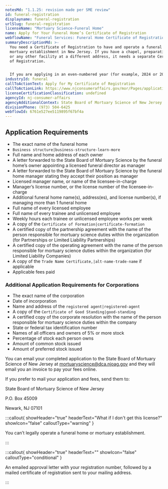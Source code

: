 ```yaml
---
notesMd: "1.1.25: revision made per SME review"
id: funeral-registration
displayname: funeral-registration
urlSlug: funeral-registration
licenseName: "Mortuary Science-Funeral Home"
name: Apply for Your Funeral Home’s Certificate of Registration
webflowName: "Funeral Services: Funeral Home Certificate of Registration"
summaryDescriptionMd: >-
  You need a Certificate of Registration to have and operate a funeral home or
  mortuary establishment in New Jersey. If you have a chapel, preparation room,
  or any other facility at a different address, it needs a separate Certificate
  of Registration.


  If you are applying in an even-numbered year (for example, 2024 or 2026), use the first-year application. If you are applying in an odd-numbered year (for example, 2025 or 2027), use the second-year application."
industryId: funeral
callToActionText: Apply for My Certificate of Registration
callToActionLink: https://www.njconsumeraffairs.gov/mor/Pages/applications.aspx
licenseCertificationClassification: undefined
agencyId: nj-consumer-affairs
agencyAdditionalContext: State Board of Mortuary Science of New Jersey
divisionPhone: (973) 504-6425
webflowId: 6761e527ee5119895f67bf4a
---
```


## Application Requirements

- The exact name of the funeral home
- `Business structure|business-structure-learn-more`
- Full name and home address of each owner
- A letter forwarded to the State Board of Mortuary Science by the funeral home’s owner appointing a licensed funeral director as manager
- A letter forwarded to the State Board of Mortuary Science by the funeral home manager stating they accept their position as manager
- Licensed manager name, or name of the licensee-in-charge
- Manager’s license number, or the license number of the licensee-in-charge
- Additional funeral home name(s), address(es), and license number(s), if managing more than 1 funeral home
- Full name of every licensed employee
- Full name of every trainee and unlicensed employee
- Weekly hours each trainee or unlicensed employee works per week
- A copy of the `Certificate of Formation|certificate-formation`
- A certified copy of the partnership agreement with the name of the person responsible for mortuary science duties within the organization (for Partnerships or Limited Liability Partnerships)
- A certified copy of the operating agreement with the name of the person responsible for mortuary science duties within the organization (for Limited Liability Companies)
- A copy of the `Trade Name Certificate,|alt-name-trade-name` if applicable
- Applicable fees paid

### Additional Application Requirements for Corporations

- The exact name of the corporation
- Date of incorporation
- Name and address of the `registered agent|registered-agent`
- A copy of the `Certificate of Good Standing|good-standing`
- A certified copy of the corporate resolution with the name of the person responsible for mortuary science duties within the company
- State or federal tax identification number
- Names of all officers and owners of 5% or more stock
- Percentage of stock each person owns
- Amount of common stock issued
- Amount of preferred stock issued

You can email your completed application to the State Board of Mortuary Science of New Jersey at [mortuaryscience@dca.njoag.gov](mailto:mortuaryscience@dca.njoag.gov) and they will email you an invoice to pay your fees online.

If you prefer to mail your application and fees, send them to:

State Board of Mortuary Science of New Jersey

P.O. Box 45009

Newark, NJ 07101

:::callout{ showHeader="true" headerText="What if I don't get this license?" showIcon="false" calloutType="warning" }

You can’t legally operate a funeral home or mortuary establishment.

:::

:::callout{ showHeader="true" headerText="" showIcon="false" calloutType="conditional" }

An emailed approval letter with your registration number, followed by a mailed certificate of registration sent to your mailing address.

:::

